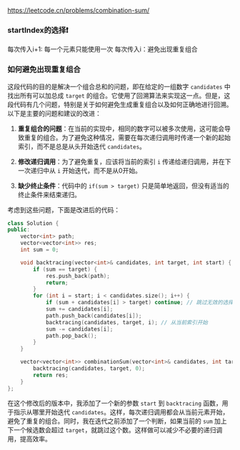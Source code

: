 https://leetcode.cn/problems/combination-sum/

### startIndex的选择❗️
每次传入i+1: 每一个元素只能使用一次
每次传入i：避免出现重复组合


### 如何避免出现重复组合
这段代码的目的是解决一个组合总和的问题，即在给定的一组数字 `candidates` 中找出所有可以加总成 `target` 的组合。它使用了回溯算法来实现这一点。但是，这段代码有几个问题，特别是关于如何避免生成重复组合以及如何正确地进行回溯。以下是主要的问题和建议的改进：

1. **重复组合的问题**：在当前的实现中，相同的数字可以被多次使用，这可能会导致重复的组合。为了避免这种情况，需要在每次递归调用时传递一个新的起始索引，而不是总是从头开始迭代 `candidates`。

2. **修改递归调用**：为了避免重复，应该将当前的索引 `i` 传递给递归调用，并在下一次递归中从 `i` 开始迭代，而不是从0开始。

3. **缺少终止条件**：代码中的 `if(sum > target)` 只是简单地返回，但没有适当的终止条件来结束递归。

考虑到这些问题，下面是改进后的代码：

```cpp
class Solution {
public:
    vector<int> path;
    vector<vector<int>> res;
    int sum = 0;

    void backtracing(vector<int>& candidates, int target, int start) {
        if (sum == target) {
            res.push_back(path);
            return;
        }
        for (int i = start; i < candidates.size(); i++) {
            if (sum + candidates[i] > target) continue; // 跳过无效的选择
            sum += candidates[i];
            path.push_back(candidates[i]);
            backtracing(candidates, target, i); // 从当前索引开始
            sum -= candidates[i];
            path.pop_back();
        }
    }

    vector<vector<int>> combinationSum(vector<int>& candidates, int target) {
        backtracing(candidates, target, 0);
        return res;
    }
};
```

在这个修改后的版本中，我添加了一个新的参数 `start` 到 `backtracing` 函数，用于指示从哪里开始迭代 `candidates`。这样，每次递归调用都会从当前元素开始，避免了重复的组合。同时，我在迭代之前添加了一个判断，如果当前的 `sum` 加上下一个候选数会超过 `target`，就跳过这个数。这样做可以减少不必要的递归调用，提高效率。